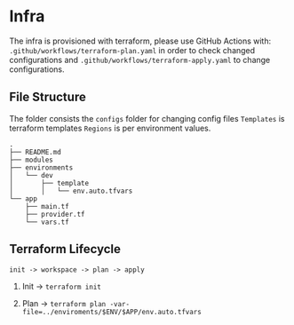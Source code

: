 # Infra

The infra is provisioned with terraform, please use GitHub Actions with:
`.github/workflows/terraform-plan.yaml` in order to check changed configurations
and `.github/workflows/terraform-apply.yaml` to change configurations.

## File Structure

The folder consists the `configs` folder for changing config files
`Templates` is terraform templates
`Regions` is per environment values.

```text
.
├── README.md
├── modules
├── environments
│   └── dev
│       ├── template
│       │   └── env.auto.tfvars
└── app
    ├── main.tf
    ├── provider.tf
    └── vars.tf
```

## Terraform Lifecycle

`init -> workspace -> plan -> apply`

1. Init -> `terraform init`

3. Plan -> `terraform plan -var-file=../enviroments/$ENV/$APP/env.auto.tfvars`
